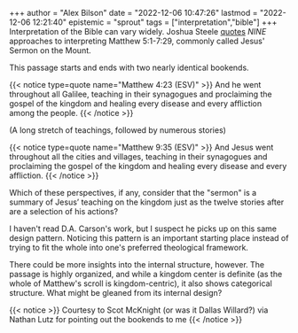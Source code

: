 +++
author = "Alex Bilson"
date = "2022-12-06 10:47:26"
lastmod = "2022-12-06 12:21:40"
epistemic = "sprout"
tags = ["interpretation","bible"]
+++
Interpretation of the Bible can vary widely. Joshua Steele [quotes](https://joshuapsteele.com/interpretive-approaches-to-the-sermon-on-the-mount/) *NINE* approaches to interpreting Matthew 5:1-7:29, commonly called Jesus' Sermon on the Mount.

This passage starts and ends with two nearly identical bookends.

{{< notice type=quote name="Matthew 4:23 (ESV)" >}}
And he went throughout all Galilee, teaching in their synagogues and proclaiming the gospel of the kingdom and healing every disease and every affliction among the people.
{{< /notice >}}

(A long stretch of teachings, followed by numerous stories)

{{< notice type=quote name="Matthew 9:35 (ESV)" >}}
And Jesus went throughout all the cities and villages, teaching in their synagogues and proclaiming the gospel of the kingdom and healing every disease and every affliction.
{{< /notice >}}

Which of these perspectives, if any, consider that the "sermon" is a summary of Jesus’ teaching on the kingdom just as the twelve stories after are a selection of his actions?

I haven't read D.A. Carson's work, but I suspect he picks up on this same design pattern. Noticing this pattern is an important starting place instead of trying to fit the whole into one's preferred theological framework.

There could be more insights into the internal structure, however. The passage is highly organized, and while a kingdom center is definite (as the whole of Matthew's scroll is kingdom-centric), it also shows categorical structure. What might be gleaned from its internal design?

{{< notice >}}
Courtesy to Scot McKnight (or was it Dallas Willard?) via Nathan Lutz for pointing out the bookends to me
{{< /notice >}}

